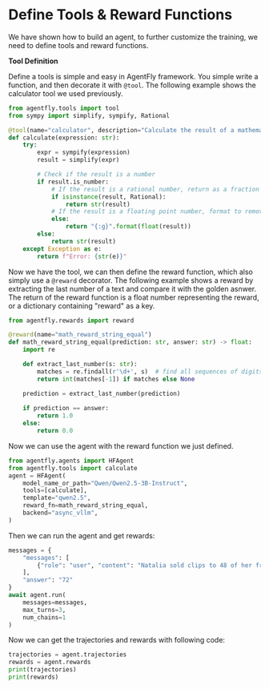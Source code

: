 # Define Tools & Reward Functions

We have shown how to build an agent, to further customize the training, we need to define tools and reward functions.

**Tool Definition**

Define a tools is simple and easy in AgentFly framework. You simple write a function, and then decorate it with `@tool`. The following example shows the calculator tool we used previously.

```python
from agentfly.tools import tool
from sympy import simplify, sympify, Rational

@tool(name="calculator", description="Calculate the result of a mathematical expression.")
def calculate(expression: str):
    try:
        expr = sympify(expression)
        result = simplify(expr)

        # Check if the result is a number
        if result.is_number:
            # If the result is a rational number, return as a fraction
            if isinstance(result, Rational):
                return str(result)
            # If the result is a floating point number, format to remove redundant zeros
            else:
                return "{:g}".format(float(result))
        else:
            return str(result)
    except Exception as e:
        return f"Error: {str(e)}"
```

Now we have the tool, we can then define the reward function, which also simply use a `@reward` decorator. The following example shows a reward by extracting the last number of a text and compare it with the golden asnwer. The return of the reward function is a float number representing the reward, or a dictionary containing "reward" as a key.

```python
from agentfly.rewards import reward

@reward(name="math_reward_string_equal")
def math_reward_string_equal(prediction: str, answer: str) -> float:
    import re

    def extract_last_number(s: str):
        matches = re.findall(r'\d+', s)  # find all sequences of digits
        return int(matches[-1]) if matches else None

    prediction = extract_last_number(prediction)
    
    if prediction == answer:
        return 1.0
    else:
        return 0.0
```

Now we can use the agent with the reward function we just defined.

```python
from agentfly.agents import HFAgent
from agentfly.tools import calculate
agent = HFAgent(
    model_name_or_path="Qwen/Qwen2.5-3B-Instruct",
    tools=[calculate],
    template="qwen2.5",
    reward_fn=math_reward_string_equal,
    backend="async_vllm",
)
```

Then we can run the agent and get rewards:

```python
messages = {
    "messages": [
        {"role": "user", "content": "Natalia sold clips to 48 of her friends in April, and then she sold half as many clips in May. How many clips did Natalia sell altogether in April and May?"}
    ],
    "answer": "72"
}
await agent.run(
    messages=messages,
    max_turns=3,
    num_chains=1
)
```

Now we can get the trajectories and rewards with following code:
```python
trajectories = agent.trajectories
rewards = agent.rewards
print(trajectories)
print(rewards)
```

